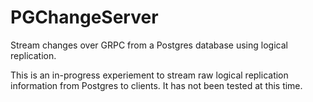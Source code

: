 # PGChangeServer
Stream changes over GRPC from a Postgres database using logical replication.

This is an in-progress experiement to stream raw logical replication information from Postgres to clients. It has not been tested at this time.

